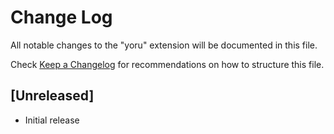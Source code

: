# Change Log

All notable changes to the "yoru" extension will be documented in this file.

Check [Keep a Changelog](http://keepachangelog.com/) for recommendations on how to structure this file.

## [Unreleased]

- Initial release
